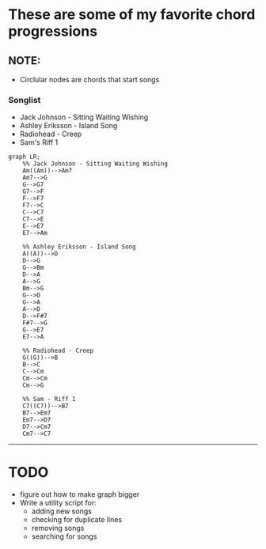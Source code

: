 # These are some of my favorite chord progressions

## NOTE:
- Circlular nodes are chords that start songs
<!-- - songs must be added in the following format (in the mermaid block):
    - `<artist> - <title>` -->

### Songlist

- Jack Johnson - Sitting Waiting Wishing
- Ashley Eriksson - Island Song
- Radiohead - Creep
- Sam's Riff 1

```mermaid
graph LR;
    %% Jack Johnson - Sitting Waiting Wishing
    Am((Am))-->Am7
    Am7-->G
    G-->G7
    G7-->F
    F-->F7
    F7-->C
    C-->C7
    C7-->E
    E-->E7
    E7-->Am
    
    %% Ashley Eriksson - Island Song
    A((A))-->D
    D-->G
    G-->Bm
    D-->A
    A-->G
    Bm-->G
    G-->D
    G-->A
    A-->D
    D-->F#7
    F#7-->G
    G-->E7
    E7-->A

    %% Radiohead - Creep
    G((G))-->B
    B-->C
    C-->Cm
    Cm-->Cm
    Cm-->G

    %% Sam - Riff 1
    C7((C7))-->B7
    B7-->Em7
    Em7-->D7
    D7-->Cm7
    Cm7-->C7
```

---

# TODO
- figure out how to make graph bigger
- Write a utility script for:
    - adding new songs
    - checking for duplicate lines
    - removing songs
    - searching for songs